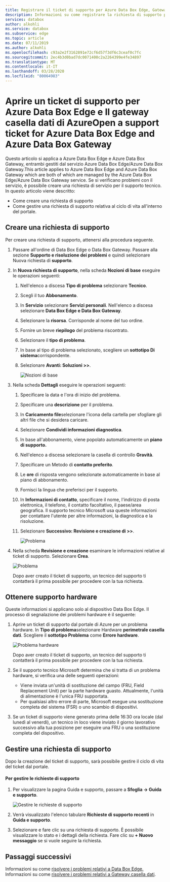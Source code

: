 ```yaml
---
title: Registrare il ticket di supporto per Azure Data Box Edge, Gateway casella dati di Azure Documenti Microsoft
description: Informazioni su come registrare la richiesta di supporto per problemi relativi agli ordini di Data Box Edge o Data Box Gateway.
services: databox
author: alkohli
ms.service: databox
ms.subservice: edge
ms.topic: article
ms.date: 07/11/2019
ms.author: alkohli
ms.openlocfilehash: c93a2e2f3162891e72cf6d57f3df6c3ceaf0c7fc
ms.sourcegitcommit: 2ec4b3d0bad7dc0071400c2a2264399e4fe34897
ms.translationtype: MT
ms.contentlocale: it-IT
ms.lasthandoff: 03/28/2020
ms.locfileid: "80064983"
---
```

# <a name="open-a-support-ticket-for-azure-data-box-edge-and-azure-data-box-gateway"></a>Aprire un ticket di supporto per Azure Data Box Edge e Il gateway casella dati di AzureOpen a support ticket for Azure Data Box Edge and Azure Data Box Gateway

Questo articolo si applica a Azure Data Box Edge e Azure Data Box Gateway, entrambi gestiti dal servizio Azure Data Box Edge/Azure Data Box Gateway.This article applies to Azure Data Box Edge and Azure Data Box Gateway which are both of which are managed by the Azure Data Box Edge/Azure Data Box Gateway service. Se si verificano problemi con il servizio, è possibile creare una richiesta di servizio per il supporto tecnico. In questo articolo viene descritto:

* Come creare una richiesta di supporto
* Come gestire una richiesta di supporto relativa al ciclo di vita all'interno del portale.

## <a name="create-a-support-request"></a>Creare una richiesta di supporto

Per creare una richiesta di supporto, attenersi alla procedura seguente.

1. Passare all'ordine di Data Box Edge o Data Box Gateway. Passare alla sezione **Supporto e risoluzione dei problemi** e quindi selezionare Nuova richiesta di **supporto**.
   
2. In **Nuova richiesta di supporto**, nella scheda **Nozioni di base** eseguire le operazioni seguenti:
    
    1. Nell'elenco a discesa **Tipo di problema** selezionare **Tecnico**.
    2. Scegli il tuo **Abbonamento**.
    3. In **Servizio** selezionare **Servizi personali**. Nell'elenco a discesa selezionare **Data Box Edge e Data Box Gateway**.
    4. Selezionare la **risorsa**. Corrisponde al nome del tuo ordine.
    5. Fornire un breve **riepilogo** del problema riscontrato. 
    6. Selezionare il **tipo di problema**.
    7. In base al tipo di problema selezionato, scegliere un **sottotipo Di sistema**corrispondente.
    8. Selezionare **Avanti: Soluzioni >>**.

        ![Nozioni di base](./media/data-box-edge-contact-microsoft-support/data-box-edge-support-request-1.png)

3. Nella scheda **Dettagli** eseguire le operazioni seguenti:
    
    1. Specificare la data e l'ora di inizio del problema.
    2. Specificare una **descrizione** per il problema.
    3. In **Caricamento file**selezionare l'icona della cartella per sfogliare gli altri file che si desidera caricare.
    4. Selezionare **Condividi informazioni diagnostica**.
    5. In base all'abbonamento, viene popolato automaticamente un **piano di supporto.**
    6. Nell'elenco a discesa selezionare la casella di controllo **Gravità**.
    7. Specificare un Metodo di **contatto preferito**.
    8. Le **ore** di risposta vengono selezionate automaticamente in base al piano di abbonamento.
    9. Fornisci la lingua che preferisci per il supporto.
    10. In **Informazioni di contatto**, specificare il nome, l'indirizzo di posta elettronica, il telefono, il contatto facoltativo, il paese/area geografica. Il supporto tecnico Microsoft usa queste informazioni per contattare l'utente per altre informazioni, la diagnostica e la risoluzione. 
    11. Selezionare **Successivo: Revisione e creazione di >>**.

        ![Problema](./media/data-box-edge-contact-microsoft-support/data-box-edge-support-request-2.png)

4. Nella scheda **Revisione e creazione** esaminare le informazioni relative al ticket di supporto. Selezionare **Crea**. 

    ![Problema](./media/data-box-edge-contact-microsoft-support/data-box-edge-support-request-3.png)

    Dopo aver creato il ticket di supporto, un tecnico del supporto ti contatterà il prima possibile per procedere con la tua richiesta.

## <a name="get-hardware-support"></a>Ottenere supporto hardware

Queste informazioni si applicano solo al dispositivo Data Box Edge. Il processo di segnalazione dei problemi hardware è il seguente:

1. Aprire un ticket di supporto dal portale di Azure per un problema hardware. In **Tipo di problema**selezionare Hardware **perimetrale casella dati**. Scegliere il **sottotipo Problema** come **Errore hardware**. 

    ![Problema hardware](./media/data-box-edge-contact-microsoft-support/data-box-edge-hardware-issue-1.png)

    Dopo aver creato il ticket di supporto, un tecnico del supporto ti contatterà il prima possibile per procedere con la tua richiesta. 

2. Se il supporto tecnico Microsoft determina che si tratta di un problema hardware, si verifica una delle seguenti operazioni: 

    - Viene inviata un'unità di sostituzione del campo (FRU, Field Replacement Unit) per la parte hardware guasto. Attualmente, l'unità di alimentazione è l'unica FRU supportata. 
    - Per qualsiasi altro errore di parte, Microsoft esegue una sostituzione completa del sistema (FSR) o uno scambio di dispositivi.

3. Se un ticket di supporto viene generato prima delle 16:30 ora locale (dal lunedì al venerdì), un tecnico in loco viene inviato il giorno lavorativo successivo alla tua posizione per eseguire una FRU o una sostituzione completa del dispositivo.

## <a name="manage-a-support-request"></a>Gestire una richiesta di supporto

Dopo la creazione del ticket di supporto, sarà possibile gestire il ciclo di vita del ticket dal portale.

#### <a name="to-manage-your-support-requests"></a>Per gestire le richieste di supporto

1. Per visualizzare la pagina Guida e supporto, passare a **Sfoglia -> Guida e supporto**.

    ![Gestire le richieste di supporto](./media/data-box-edge-contact-microsoft-support/data-box-edge-manage-support-request-1.png)   

2. Verrà visualizzato l'elenco tabulare **Richieste di supporto recenti** in **Guida e supporto**.

    <!--[Manage support requests](./media/data-box-edge-contact-microsoft-support/data-box-edge-support-request-1.png)--> 

3. Selezionare e fare clic su una richiesta di supporto. È possibile visualizzare lo stato e i dettagli della richiesta. Fare clic su **+ Nuovo messaggio** se si vuole seguire la richiesta.

   
## <a name="next-steps"></a>Passaggi successivi

Informazioni su come [risolvere i problemi relativi a Data Box Edge.](data-box-edge-troubleshoot.md)
Informazioni su come [risolvere i problemi relativi a Gateway casella dati](data-box-gateway-troubleshoot.md).
